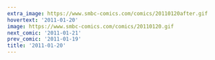 ```yaml
---
extra_image: https://www.smbc-comics.com/comics/20110120after.gif
hovertext: '2011-01-20'
image: https://www.smbc-comics.com/comics/20110120.gif
next_comic: '2011-01-21'
prev_comic: '2011-01-19'
title: '2011-01-20'
---
```


